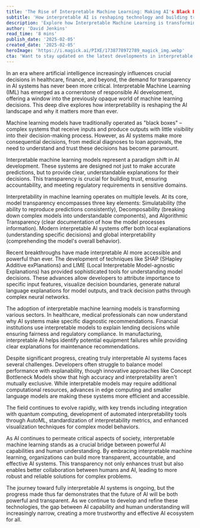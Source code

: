 ```yaml
---
title: 'The Rise of Interpretable Machine Learning: Making AI's Black Box Transparent'
subtitle: 'How interpretable AI is reshaping technology and building trust'
description: 'Explore how Interpretable Machine Learning is transforming AI development by making complex systems more transparent and trustworthy. Learn about the latest techniques, challenges, and applications across healthcare, finance, and manufacturing sectors.'
author: 'David Jenkins'
read_time: '8 mins'
publish_date: '2025-02-05'
created_date: '2025-02-05'
heroImage: 'https://i.magick.ai/PIXE/1738778972789_magick_img.webp'
cta: 'Want to stay updated on the latest developments in interpretable AI and other cutting-edge tech innovations? Follow us on LinkedIn for expert insights and industry analysis.'
---
```


In an era where artificial intelligence increasingly influences crucial decisions in healthcare, finance, and beyond, the demand for transparency in AI systems has never been more critical. Interpretable Machine Learning (IML) has emerged as a cornerstone of responsible AI development, offering a window into the previously opaque world of machine learning decisions. This deep dive explores how interpretability is reshaping the AI landscape and why it matters more than ever.

Machine learning models have traditionally operated as "black boxes" – complex systems that receive inputs and produce outputs with little visibility into their decision-making process. However, as AI systems make more consequential decisions, from medical diagnoses to loan approvals, the need to understand and trust these decisions has become paramount.

Interpretable machine learning models represent a paradigm shift in AI development. These systems are designed not just to make accurate predictions, but to provide clear, understandable explanations for their decisions. This transparency is crucial for building trust, ensuring accountability, and meeting regulatory requirements in sensitive domains.

Interpretability in machine learning operates on multiple levels. At its core, model transparency encompasses three key elements: Simulatability (the ability to reproduce predictions consistently), Decomposability (breaking down complex models into understandable components), and Algorithmic Transparency (clear documentation of how the model processes information). Modern interpretable AI systems offer both local explanations (understanding specific decisions) and global interpretability (comprehending the model's overall behavior).

Recent breakthroughs have made interpretable AI more accessible and powerful than ever. The development of techniques like SHAP (SHapley Additive exPlanations) and LIME (Local Interpretable Model-agnostic Explanations) has provided sophisticated tools for understanding model decisions. These advances allow developers to attribute importance to specific input features, visualize decision boundaries, generate natural language explanations for model outputs, and track decision paths through complex neural networks.

The adoption of interpretable machine learning models is transforming various sectors. In healthcare, medical professionals can now understand why AI systems make specific diagnostic recommendations. Financial institutions use interpretable models to explain lending decisions while ensuring fairness and regulatory compliance. In manufacturing, interpretable AI helps identify potential equipment failures while providing clear explanations for maintenance recommendations.

Despite significant progress, creating truly interpretable AI systems faces several challenges. Developers often struggle to balance model performance with explanability, though innovative approaches like Concept Bottleneck Models show that high accuracy and interpretability aren't mutually exclusive. While interpretable models may require additional computational resources, advances in edge computing and smaller language models are making these systems more efficient and accessible.

The field continues to evolve rapidly, with key trends including integration with quantum computing, development of automated interpretability tools through AutoML, standardization of interpretability metrics, and enhanced visualization techniques for complex model behaviors.

As AI continues to permeate critical aspects of society, interpretable machine learning stands as a crucial bridge between powerful AI capabilities and human understanding. By embracing interpretable machine learning, organizations can build more transparent, accountable, and effective AI systems. This transparency not only enhances trust but also enables better collaboration between humans and AI, leading to more robust and reliable solutions for complex problems.

The journey toward fully interpretable AI systems is ongoing, but the progress made thus far demonstrates that the future of AI will be both powerful and transparent. As we continue to develop and refine these technologies, the gap between AI capability and human understanding will increasingly narrow, creating a more trustworthy and effective AI ecosystem for all.